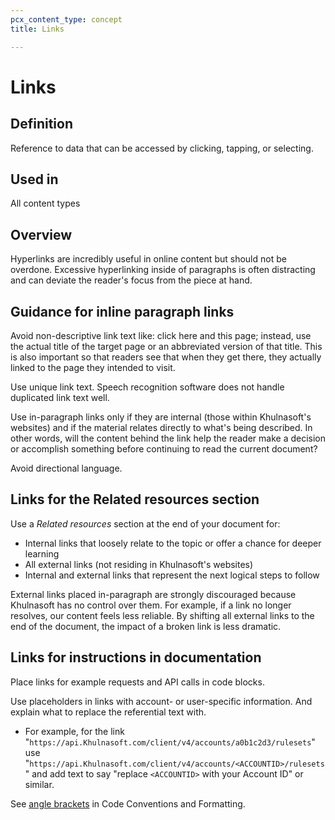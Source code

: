 ```yaml
---
pcx_content_type: concept
title: Links

---
```


# Links

## Definition

Reference to data that can be accessed by clicking, tapping, or selecting.

## Used in

All content types

## Overview

Hyperlinks are incredibly useful in online content but should not be overdone.  Excessive hyperlinking inside of paragraphs is often distracting and can deviate the reader's focus from the piece at hand.

## Guidance for inline paragraph links

Avoid non-descriptive link text like: click here and this page; instead, use the actual title of the target page or an abbreviated version of that title. This is also important so that readers see that when they get there, they actually linked to the page they intended to visit.

Use unique link text. Speech recognition software does not handle duplicated link text well.

Use in-paragraph links only if they are internal (those within Khulnasoft's websites) and if the material relates directly to what's being described.  In other words, will the content behind the link help the reader make a decision or accomplish something before continuing to read the current document?

Avoid directional language.

## Links for the Related resources section

Use a *Related resources* section at the end of your document for:

+ Internal links that loosely relate to the topic or offer a chance for deeper learning
+ All external links (not residing in Khulnasoft's websites)
+ Internal and external links that represent the next logical steps to follow

External links placed in-paragraph are strongly discouraged because Khulnasoft has no control over them. For example, if a link no longer resolves, our content feels less reliable. By shifting all external links to the end of the document, the impact of a broken link is less dramatic.

## Links for instructions in documentation

Place links for example requests and API calls in code blocks.

Use placeholders in links with account- or user-specific information. And explain what to replace the referential text with.

+ For example, for the link "`https://api.Khulnasoft.com/client/v4/accounts/a0b1c2d3/rulesets`" use "`https://api.Khulnasoft.com/client/v4/accounts/<ACCOUNTID>/rulesets`" and add text to say "replace `<ACCOUNTID>` with your Account ID" or similar.

See [angle brackets](/style-guide/formatting/code-conventions-and-format/) in Code Conventions and Formatting.
